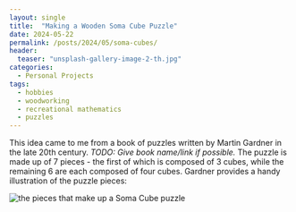 ```yaml
---
layout: single
title:  "Making a Wooden Soma Cube Puzzle"
date: 2024-05-22
permalink: /posts/2024/05/soma-cubes/
header:
  teaser: "unsplash-gallery-image-2-th.jpg"
categories: 
  - Personal Projects
tags:
  - hobbies
  - woodworking
  - recreational mathematics
  - puzzles
---
```

This idea came to me from a book of puzzles written by Martin Gardner in the late 20th century. _TODO: Give book name/link if possible._ The puzzle is made up of 7 pieces - the first of which is composed of 3 cubes, while the remaining 6 are each composed of four cubes. Gardner provides a handy illustration of the puzzle pieces:

![](../images/soma_cubes/gardner's_book.png "the pieces that make up a Soma Cube puzzle")